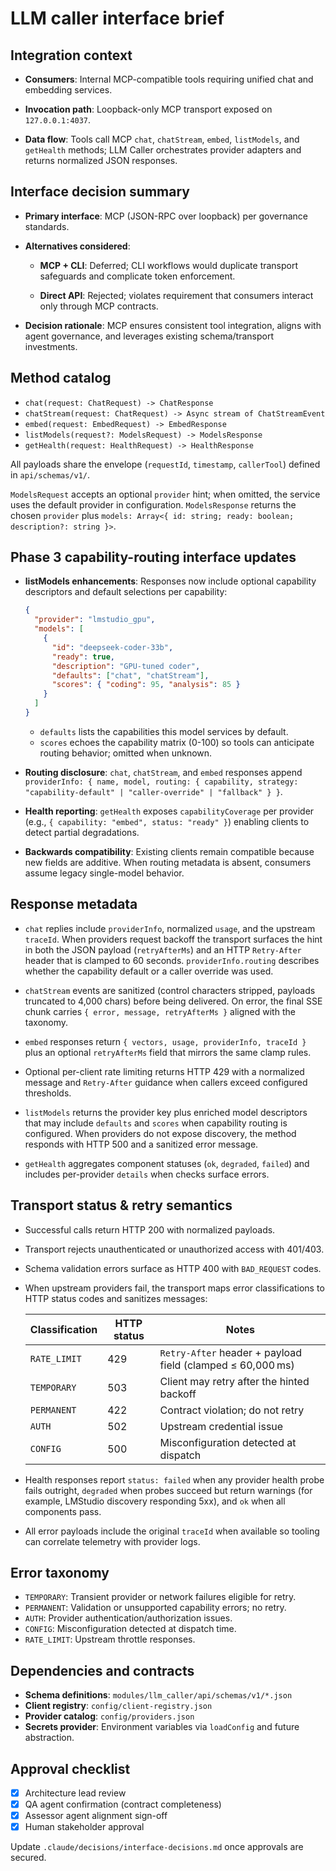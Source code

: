 # LLM caller interface brief

<!-- cSpell:ignore lmstudio deepseek -->

## Integration context

- **Consumers**: Internal MCP-compatible tools requiring unified chat and
  embedding services.

- **Invocation path**: Loopback-only MCP transport exposed on `127.0.0.1:4037`.
- **Data flow**: Tools call MCP `chat`, `chatStream`, `embed`, `listModels`, and
  `getHealth` methods; LLM Caller orchestrates provider adapters and returns
  normalized JSON responses.

## Interface decision summary

- **Primary interface**: MCP (JSON-RPC over loopback) per governance standards.
- **Alternatives considered**:
  - **MCP + CLI**: Deferred; CLI workflows would duplicate transport safeguards
    and complicate token enforcement.

  - **Direct API**: Rejected; violates requirement that consumers interact only
    through MCP contracts.

- **Decision rationale**: MCP ensures consistent tool integration, aligns with
  agent governance, and leverages existing schema/transport investments.

## Method catalog

- `chat(request: ChatRequest) -> ChatResponse`
- `chatStream(request: ChatRequest) -> Async stream of ChatStreamEvent`
- `embed(request: EmbedRequest) -> EmbedResponse`
- `listModels(request?: ModelsRequest) -> ModelsResponse`
- `getHealth(request: HealthRequest) -> HealthResponse`

All payloads share the envelope (`requestId`, `timestamp`, `callerTool`) defined
in `api/schemas/v1/`.

`ModelsRequest` accepts an optional `provider` hint; when omitted, the service
uses the default provider in configuration. `ModelsResponse` returns the chosen
`provider` plus `models: Array<{ id: string; ready: boolean; description?: string }>`.

## Phase 3 capability-routing interface updates

- **listModels enhancements**: Responses now include optional capability
  descriptors and default selections per capability:

  ```json
  {
    "provider": "lmstudio_gpu",
    "models": [
      {
        "id": "deepseek-coder-33b",
        "ready": true,
        "description": "GPU-tuned coder",
        "defaults": ["chat", "chatStream"],
        "scores": { "coding": 95, "analysis": 85 }
      }
    ]
  }
  ```

  - `defaults` lists the capabilities this model services by default.
  - `scores` echoes the capability matrix (0-100) so tools can anticipate routing
  behavior; omitted when unknown.

- **Routing disclosure**: `chat`, `chatStream`, and `embed` responses append
  `providerInfo: { name, model, routing: { capability, strategy: "capability-default" | "caller-override" | "fallback" } }`.
- **Health reporting**: `getHealth` exposes `capabilityCoverage` per provider
  (e.g., `{ capability: "embed", status: "ready" }`) enabling clients to detect
  partial degradations.
- **Backwards compatibility**: Existing clients remain compatible because new
  fields are additive. When routing metadata is absent, consumers assume legacy
  single-model behavior.

## Response metadata

- `chat` replies include `providerInfo`, normalized `usage`, and the upstream
  `traceId`. When providers request backoff the transport surfaces the
  hint in both the JSON payload (`retryAfterMs`) and an HTTP `Retry-After`
  header that is clamped to 60 seconds. `providerInfo.routing` describes whether
  the capability default or a caller override was used.

- `chatStream` events are sanitized (control characters stripped, payloads
  truncated to 4,000 chars) before being delivered. On error, the final SSE
  chunk carries `{ error, message, retryAfterMs }` aligned with the taxonomy.

- `embed` responses return `{ vectors, usage, providerInfo, traceId }` plus an
  optional `retryAfterMs` field that mirrors the same clamp rules.

- Optional per-client rate limiting returns HTTP 429 with a normalized message
  and `Retry-After` guidance when callers exceed configured thresholds.
- `listModels` returns the provider key plus enriched model descriptors that may
  include `defaults` and `scores` when capability routing is configured. When
  providers do not expose discovery, the method responds with HTTP 500 and a
  sanitized error message.
- `getHealth` aggregates component statuses (`ok`, `degraded`, `failed`) and
  includes per-provider `details` when checks surface errors.

## Transport status & retry semantics

- Successful calls return HTTP 200 with normalized payloads.
- Transport rejects unauthenticated or unauthorized access with 401/403.
- Schema validation errors surface as HTTP 400 with `BAD_REQUEST` codes.
- When upstream providers fail, the transport maps error classifications to
  HTTP status codes and sanitizes messages:

  | Classification | HTTP status | Notes |
  | --- | --- | --- |
  | `RATE_LIMIT` | 429 | `Retry-After` header + payload field (clamped ≤ 60,000 ms) |
  | `TEMPORARY` | 503 | Client may retry after the hinted backoff |
  | `PERMANENT` | 422 | Contract violation; do not retry |
  | `AUTH` | 502 | Upstream credential issue |
  | `CONFIG` | 500 | Misconfiguration detected at dispatch |

- Health responses report `status: failed` when any provider health probe fails
  outright, `degraded` when probes succeed but return warnings (for example,
  LMStudio discovery responding 5xx), and `ok` when all components pass.

- All error payloads include the original `traceId` when available so tooling
  can correlate telemetry with provider logs.

## Error taxonomy

- `TEMPORARY`: Transient provider or network failures eligible for retry.
- `PERMANENT`: Validation or unsupported capability errors; no retry.
- `AUTH`: Provider authentication/authorization issues.
- `CONFIG`: Misconfiguration detected at dispatch time.
- `RATE_LIMIT`: Upstream throttle responses.

## Dependencies and contracts

- **Schema definitions**: `modules/llm_caller/api/schemas/v1/*.json`
- **Client registry**: `config/client-registry.json`
- **Provider catalog**: `config/providers.json`
- **Secrets provider**: Environment variables via `loadConfig` and future
  abstraction.

## Approval checklist

- [X] Architecture lead review
- [X] QA agent confirmation (contract completeness)
- [X] Assessor agent alignment sign-off
- [X] Human stakeholder approval

Update `.claude/decisions/interface-decisions.md` once approvals are secured.
